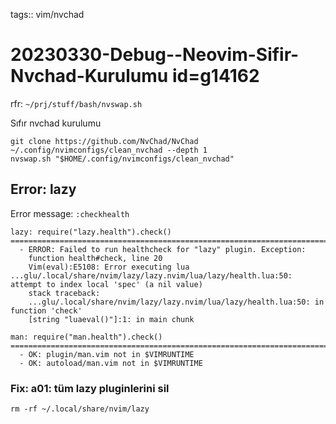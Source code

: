 tags:: vim/nvchad

# 20230330-Debug--Neovim-Sifir-Nvchad-Kurulumu id=g14162

rfr: `~/prj/stuff/bash/nvswap.sh`

Sıfır nvchad kurulumu

```
git clone https://github.com/NvChad/NvChad ~/.config/nvimconfigs/clean_nvchad --depth 1
nvswap.sh "$HOME/.config/nvimconfigs/clean_nvchad" 
```

## Error: lazy

Error message: `:checkhealth`

```
lazy: require("lazy.health").check()
========================================================================
  - ERROR: Failed to run healthcheck for "lazy" plugin. Exception:
    function health#check, line 20
    Vim(eval):E5108: Error executing lua ...glu/.local/share/nvim/lazy/lazy.nvim/lua/lazy/health.lua:50: attempt to index local 'spec' (a nil value)
    stack traceback:
    ...glu/.local/share/nvim/lazy/lazy.nvim/lua/lazy/health.lua:50: in function 'check'
    [string "luaeval()"]:1: in main chunk

man: require("man.health").check()
========================================================================
  - OK: plugin/man.vim not in $VIMRUNTIME
  - OK: autoload/man.vim not in $VIMRUNTIME

```

### Fix: a01: tüm lazy pluginlerini sil

```
rm -rf ~/.local/share/nvim/lazy
```

